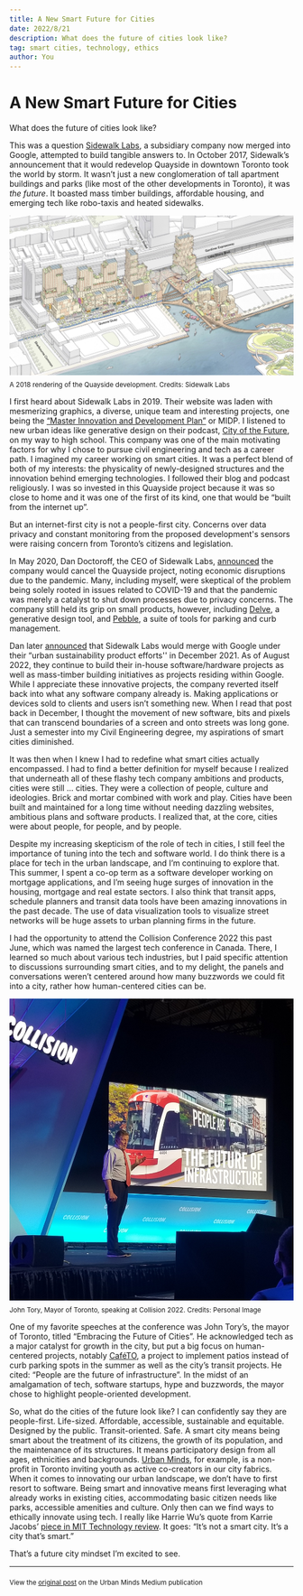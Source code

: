 ```yaml
---
title: A New Smart Future for Cities
date: 2022/8/21
description: What does the future of cities look like?
tag: smart cities, technology, ethics
author: You
---
```


# A New Smart Future for Cities

What does the future of cities look like?

This was a question [Sidewalk Labs](https://www.sidewalklabs.com/), a subsidiary company now merged into Google, attempted to build tangible answers to. In October 2017, Sidewalk’s announcement that it would redevelop Quayside in downtown Toronto took the world by storm. It wasn’t just a new conglomeration of tall apartment buildings and parks (like most of the other developments in Toronto), it was _the future_. It boasted mass timber buildings, affordable housing, and emerging tech like robo-taxis and heated sidewalks.

![Quayside Toronto](../../public/images/quayside.jpeg)
<sub>A 2018 rendering of the Quayside development. Credits: Sidewalk Labs</sub>

I first heard about Sidewalk Labs in 2019. Their website was laden with mesmerizing graphics, a diverse, unique team and interesting projects, one being the [“Master Innovation and Development Plan”](https://quaysideto.ca/wp-content/uploads/2019/11/Sidewalk-Labs-Digital-Innovation-Appendix.pdf) or MIDP. I listened to new urban ideas like generative design on their podcast, [City of the Future](https://podcasts.apple.com/ca/podcast/city-of-the-future/id1353905337), on my way to high school. This company was one of the main motivating factors for why I chose to pursue civil engineering and tech as a career path. I imagined my career working on smart cities. It was a perfect blend of both of my interests: the physicality of newly-designed structures and the innovation behind emerging technologies. I followed their blog and podcast religiously. I was so invested in this Quayside project because it was so close to home and it was one of the first of its kind, one that would be “built from the internet up”.

But an internet-first city is not a people-first city. Concerns over data privacy and constant monitoring from the proposed development's sensors were raising concern from Toronto’s citizens and legislation.

In May 2020, Dan Doctoroff, the CEO of Sidewalk Labs, [announced](https://medium.com/sidewalk-talk/why-were-no-longer-pursuing-the-quayside-project-and-what-s-next-for-sidewalk-labs-9a61de3fee3a) the company would cancel the Quayside project, noting economic disruptions due to the pandemic. Many, including myself, were skeptical of the problem being solely rooted in issues related to COVID-19 and that the pandemic was merely a catalyst to shut down processes due to privacy concerns. The company still held its grip on small products, however, including [Delve](https://www.sidewalklabs.com/products/delve), a generative design tool, and [Pebble](https://www.sidewalklabs.com/products/pebble), a suite of tools for parking and curb management. 

Dan later [announced](https://medium.com/sidewalk-talk/my-next-chapter-fighting-als-207ce7ca69c8) that Sidewalk Labs would merge with Google under their “urban sustainability product efforts'' in December 2021. As of August 2022, they continue to build their in-house software/hardware projects as well as mass-timber building initiatives as projects residing within Google. While I appreciate these innovative projects, the company reverted itself back into what any software company already is. Making applications or devices sold to clients and users isn’t something new. When I read that post back in December, I thought the movement of new software, bits and pixels that can transcend boundaries of a screen and onto streets was long gone. Just a semester into my Civil Engineering degree, my aspirations of smart cities diminished.

It was then when I knew I had to redefine what smart cities actually encompassed. I had to find a better definition for myself because I realized that underneath all of these flashy tech company ambitions and products, cities were still … cities. They were a collection of people, culture and ideologies. Brick and mortar combined with work and play. Cities have been built and maintained for a long time without needing dazzling websites, ambitious plans and software products. I realized that, at the core, cities were about people, for people, and by people. 

Despite my increasing skepticism of the role of tech in cities, I still feel the importance of tuning into the tech and software world. I do think there is a place for tech in the urban landscape, and I’m continuing to explore that. This summer, I spent a co-op term as a software developer working on mortgage applications, and I’m seeing huge surges of innovation in the housing, mortgage and real estate sectors. I also think that transit apps, schedule planners and transit data tools have been amazing innovations in the past decade. The use of data visualization tools to visualize street networks will be huge assets to urban planning firms in the future. 

I had the opportunity to attend the Collision Conference 2022 this past June, which was named the largest tech conference in Canada. There, I learned so much about various tech industries, but I paid specific attention to discussions surrounding smart cities, and to my delight, the panels and conversations weren’t centered around how many buzzwords we could fit into a city, rather how human-centered cities can be.

![John Tory](../../public/images/john.jpg)
<sub>John Tory, Mayor of Toronto, speaking at Collision 2022. Credits: Personal Image</sub>

One of my favorite speeches at the conference was John Tory’s, the mayor of Toronto, titled “Embracing the Future of Cities”. He acknowledged tech as a major catalyst for growth in the city, but put a big focus on human-centered projects, notably [CaféTO](https://www.toronto.ca/business-economy/business-operation-growth/business-support/covid-19-cafeto/), a project to implement patios instead of curb parking spots in the summer as well as the city’s transit projects. He cited: “People are the future of infrastructure”. In the midst of an amalgamation of tech, software startups, hype and buzzwords, the mayor chose to highlight people-oriented development. 

So, what do the cities of the future look like? I can confidently say they are people-first. Life-sized. Affordable, accessible, sustainable and equitable. Designed by the public. Transit-oriented. Safe. A smart city means being smart about the treatment of its citizens, the growth of its population, and the maintenance of its structures. It means participatory design from all ages, ethnicities and backgrounds. [Urban Minds](https://www.urbanminds.co/), for example, is a non-profit in Toronto inviting youth as active co-creators in our city fabrics. When it comes to innovating our urban landscape, we don’t have to first resort to software. Being smart and innovative means first leveraging what already works in existing cities, accommodating basic citizen needs like parks, accessible amenities and culture. Only then can we find ways to ethically innovate using tech. I really like Harrie Wu’s quote from Karrie Jacobs’ [piece in MIT Technology review](https://www.technologyreview.com/2022/06/29/1054005/toronto-kill-the-smart-city/). It goes: “It’s not a smart city. It’s a city that’s smart.” 

That’s a future city mindset I’m excited to see.

---

<sub>View the [original post](https://medium.com/urban-minds/a-new-smart-future-for-cities-44614d1f1637) on the Urban Minds Medium publication</sub>

